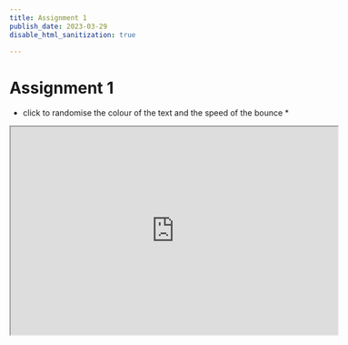 ```yaml
---
title: Assignment 1
publish_date: 2023-03-29
disable_html_sanitization: true

---
```

# Assignment 1 #


* click to randomise the colour of the text and the speed of the bounce *

<iframe width="576" height="366" src="https://editor.p5js.org/MeowingDavis/full/QM6ICBQuE"></iframe>


